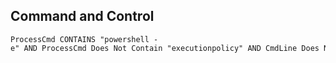 ## Command and Control

```
ProcessCmd CONTAINS "powershell -e" AND ProcessCmd Does Not Contain "executionpolicy" AND CmdLine Does Not Contain "SentinelTroubleshooter.ps1"
```
